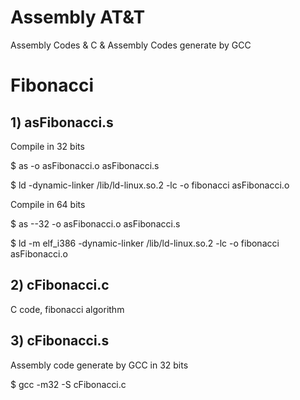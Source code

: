 Assembly AT&T
========

Assembly Codes & C & Assembly Codes generate by GCC

# Fibonacci

## 1) asFibonacci.s

Compile in 32 bits

$ as -o asFibonacci.o asFibonacci.s

$ ld -dynamic-linker /lib/ld-linux.so.2 -lc -o fibonacci asFibonacci.o

Compile in 64 bits

$ as --32 -o asFibonacci.o asFibonacci.s

$ ld -m elf_i386 -dynamic-linker /lib/ld-linux.so.2 -lc -o fibonacci asFibonacci.o

## 2) cFibonacci.c

 C code, fibonacci algorithm
 
## 3)  cFibonacci.s
 
 Assembly code generate by GCC in 32 bits

$ gcc -m32 -S cFibonacci.c
